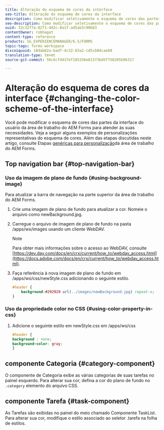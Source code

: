 ```yaml
---
title: Alteração do esquema de cores da interface
seo-title: Alteração do esquema de cores da interface
description: Como modificar seletivamente o esquema de cores das partes da interface do usuário da área de trabalho do AEM Forms.
seo-description: Como modificar seletivamente o esquema de cores das partes da interface do usuário da área de trabalho do AEM Forms.
uuid: 32c32f7a-8271-4d2c-8a1f-ad5ab3c90b83
contentOwner: robhagat
content-type: reference
products: SG_EXPERIENCEMANAGER/6.5/FORMS
topic-tags: forms-workspace
discoiquuid: 18dab82a-badf-4c32-83a2-cd5cb04cae89
translation-type: tm+mt
source-git-commit: 56c6cfd437ef185336e81373bd5f758205b96317

---
```



# Alteração do esquema de cores da interface {#changing-the-color-scheme-of-the-interface}

Você pode modificar o esquema de cores das partes da interface do usuário da área de trabalho do AEM Forms para atender às suas necessidades. Veja a seguir alguns exemplos de personalizações representativas do esquema de cores. Além das etapas discutidas neste artigo, consulte Etapas [genéricas para personalização](/help/forms/using/generic-steps-html-workspace-customization.md)da área de trabalho do AEM Forms.

## Top navigation bar {#top-navigation-bar}

### Uso da imagem de plano de fundo {#using-background-image}

Para atualizar a barra de navegação na parte superior da área de trabalho do AEM Forms.

1. Crie uma imagem de plano de fundo para atualizar a cor. Nomeie o arquivo como newBackground.jpg.
1. Carregue o arquivo de imagem de plano de fundo na pasta /apps/ws/images usando um cliente WebDAV.

   >[!NOTE]
   >
   >Para obter mais informações sobre o acesso ao WebDAV, consulte [https://dev.day.com/docs/en/crx/current/how_to/webdav_access.html](https://docs.adobe.com/docs/en/crx/current/how_to/webdav_access.html).

1. Faça referência à nova imagem de plano de fundo em /apps/ws/css/newStyle.css adicionando o seguinte estilo.

   ```css
   #header {
       background:#292929 url(../images/newBackground.jpg) repeat-x;
   }
   ```

### Uso da propriedade color no CSS {#using-color-property-in-css}

1. Adicione o seguinte estilo em newStyle.css em /apps/ws/css

   ```css
   #header {
   background : none;
   background-color: gray;
   }
   ```

## componente Categoria {#category-component}

O componente de Categoria exibe as várias categorias de suas tarefas no painel esquerdo. Para alterar sua cor, defina a cor do plano de fundo no `.category` elemento do arquivo CSS.

## componente Tarefa {#task-component}

As Tarefas são exibidas no painel do meio chamado Componente TaskList. Para alterar sua cor, modifique o estilo associado ao seletor .tarefa na folha de estilos.
